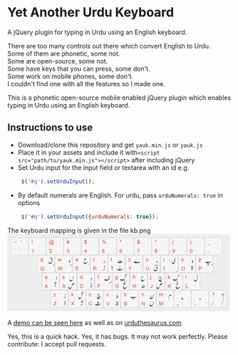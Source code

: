 # Yet Another Urdu Keyboard
A jQuery plugin for typing in Urdu using an English keyboard. 

There are too many controls out there which convert English to Urdu.<br/>
Some of them are phonetic, some not.<br/>
Some are open-source, some not.<br/>
Some have keys that you can press, some don't.<br/>
Some work on mobile phones, some don't.<br/>
I couldn't find one with all the features so I made one.<br/>

This is a phonetic open-source mobile enabled jQuery plugin which enables typing in Urdu using an English keyboard.<br/>

## Instructions to use
- Download/clone this repository and get `yauk.min.js` or `yauk.js`
- Place it in your assets and include it with`<script src="path/to/yauk.min.js"></script>` after including jQuery
- Set Urdu input for the input field or textarea with an id e.g.
  ```javascript
   $('#q').setUrduInput();
  ```
- By default numerals are English. For urdu, pass `urduNumerals: true` in options 
  ```javascript
   $('#q').setUrduInput({urduNumerals: true});
  ```



The keyboard mapping is given in the file kb.png <br/>
<img width="500" src ="kb.png"/>

A [demo can be seen here](http://awaisathar.github.io/yauk) as well as on [urduthesaurus.com](http://urduthesaurus.com)

Yes, this is a quick hack. Yes, it has bugs. It may not work perfectly. Please contribute: I accept pull requests.



